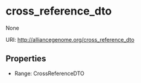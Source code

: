 # cross_reference_dto

None

URI: http://alliancegenome.org/cross_reference_dto



<!-- no inheritance hierarchy -->


## Properties

 * Range: CrossReferenceDTO


